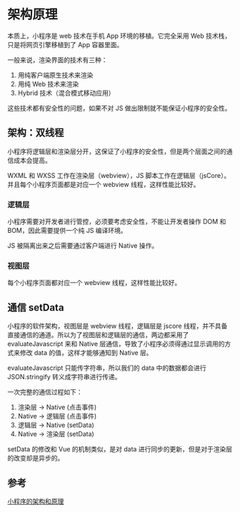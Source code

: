 <author-info date="1631170300691"></author-info>

# 架构原理

本质上，小程序是 web 技术在手机 App 环境的移植。它完全采用 Web 技术栈，只是将网页引擎移植到了 App 容器里面。

一般来说，渲染界面的技术有三种：

1. 用纯客户端原生技术来渲染
2. 用纯 Web 技术来渲染
3. Hybrid 技术（混合模式移动应用）

这些技术都有安全性的问题，如果不对 JS 做出限制就不能保证小程序的安全性。

## 架构：双线程

小程序将逻辑层和渲染层分开，这保证了小程序的安全性，但是两个层面之间的通信成本会提高。

WXML 和 WXSS 工作在渲染层（webview），JS 脚本工作在逻辑层（jsCore）。并且每个小程序页面都是对应一个 webview 线程，这样性能比较好。

### 逻辑层

小程序需要对开发者进行管控，必须要考虑安全性，不能让开发者操作 DOM 和 BOM，因此需要提供一个纯 JS 编译环境。

JS 被隔离出来之后需要通过客户端进行 Native 操作。

### 视图层

每个小程序页面都对应一个 webview 线程，这样性能比较好。

## 通信 setData

小程序的软件架构，视图层是 webview 线程，逻辑层是 jscore 线程，并不具备直接通信的通道。所以为了视图层和逻辑层的通信，两边都采用了 evaluateJavascript 来和 Native 层通信，导致了小程序必须得通过显示调用的方式来修改 data 的值，这样才能够通知到 Native 层。

evaluateJavascript 只能传字符串，所以我们的 data 中的数据都会进行 JSON.stringify 转义成字符串进行传递。

一次完整的通信过程如下：

1. 渲染层 -> Native (点击事件)
2. Native -> 逻辑层 (点击事件)
3. 逻辑层 -> Native (setData)
4. Native -> 渲染层 (setData)

setData 的修改和 Vue 的机制类似，是对 data 进行同步的更新，但是对于渲染层的改变却是异步的。

## 参考

[小程序的架构和原理](https://blog.csdn.net/qq_35534823/article/details/98121588)
